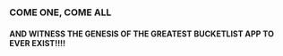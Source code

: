 ### COME ONE, COME ALL
#### AND WITNESS THE GENESIS OF THE GREATEST BUCKETLIST APP TO EVER EXIST!!!!
